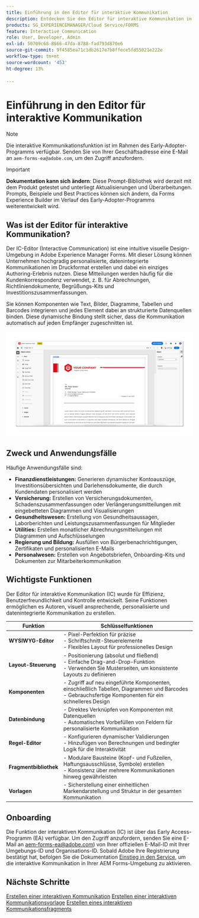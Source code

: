 ```yaml
---
title: Einführung in den Editor für interaktive Kommunikation
description: Entdecken Sie den Editor für interaktive Kommunikation in AEM Forms. Lernen Sie wichtige Funktionen, Onboarding-Schritte und Anwendungsfälle aus der Praxis kennen, um dynamische, personalisierte Kommunikation zu erstellen.
products: SG_EXPERIENCEMANAGER/Cloud Service/FORMS
feature: Interactive Communication
role: User, Developer, Admin
exl-id: 50709c68-8666-47da-8788-fad793d870e6
source-git-commit: 9f4585ea71c1db2617e7b8ffece5fd55021e222e
workflow-type: tm+mt
source-wordcount: '453'
ht-degree: 13%

---
```



# Einführung in den Editor für interaktive Kommunikation

>[!NOTE]
>
> Die interaktive Kommunikationsfunktion ist im Rahmen des Early-Adopter-Programms verfügbar. Senden Sie von Ihrer Geschäftsadresse eine E-Mail an `aem-forms-ea@adobe.com`, um den Zugriff anzufordern.

>[!IMPORTANT]
>
> **Dokumentation kann sich ändern**: Diese Prompt-Bibliothek wird derzeit mit dem Produkt getestet und unterliegt Aktualisierungen und Überarbeitungen. Prompts, Beispiele und Best Practices können sich ändern, da Forms Experience Builder im Verlauf des Early-Adopter-Programms weiterentwickelt wird.

## Was ist der Editor für interaktive Kommunikation?

Der IC-Editor (Interactive Communication) ist eine intuitive visuelle Design-Umgebung in Adobe Experience Manager Forms. Mit dieser Lösung können Unternehmen hochgradig personalisierte, datenintegrierte Kommunikationen im Druckformat erstellen und dabei ein einziges Authoring-Erlebnis nutzen. Diese Mitteilungen werden häufig für die Kundenkorrespondenz verwendet, z. B. für Abrechnungen, Richtliniendokumente, Begrüßungs-Kits und Investitionszusammenfassungen.

Sie können Komponenten wie Text, Bilder, Diagramme, Tabellen und Barcodes integrieren und jedes Element dabei an strukturierte Datenquellen binden. Diese dynamische Bindung stellt sicher, dass die Kommunikation automatisch auf jeden Empfänger zugeschnitten ist.

![IC-Dokument suchen](/help/forms/interactive-communication/assets/introimg.png)

## Zweck und Anwendungsfälle

Häufige Anwendungsfälle sind:

* **Finanzdienstleistungen:** Generieren dynamischer Kontoauszüge, Investitionsübersichten und Darlehensdokumente, die durch Kundendaten personalisiert werden
* **Versicherung:** Erstellen von Versicherungsdokumenten, Schadenszusammenfassungen oder Verlängerungsmitteilungen mit eingebetteten Diagrammen und Visualisierungen
* **Gesundheitswesen:** Erstellung von Gesundheitsaussagen, Laborberichten und Leistungszusammenfassungen für Mitglieder
* **Utilities:** Erstellen monatlicher Abrechnungsmitteilungen mit Diagrammen und Aufschlüsselungen
* **Regierung und Bildung:** Ausfüllen von Bürgerbenachrichtigungen, Zertifikaten und personalisierten E-Mails
* **Personalwesen:** Erstellen von Angebotsbriefen, Onboarding-Kits und Dokumenten zur Mitarbeiterkommunikation

## Wichtigste Funktionen

Der Editor für interaktive Kommunikation (IC) wurde für Effizienz, Benutzerfreundlichkeit und Kontrolle entwickelt. Seine Funktionen ermöglichen es Autoren, visuell ansprechende, personalisierte und datenintegrierte Kommunikation zu erstellen.

| **Funktion** | **Schlüsselfunktionen** |
|--------------------------------------|---------------------------------------------------------------------------------------|
| **WYSIWYG-Editor** | - Pixel-Perfektion für präzise <br> - Schriftschnitt-Steuerelemente <br> - Flexibles Layout für professionelles Design |
| **Layout-Steuerung** | - Positionierung (absolut und fließend) <br> - Einfache Drag-and-Drop-Funktion <br> - Verwenden Sie Musterseiten, um konsistente Layouts zu definieren |
| **Komponenten** | - Zugriff auf neu eingeführte Komponenten, einschließlich Tabellen, Diagrammen und Barcodes <br> - Gebrauchsfertige Komponenten für ein schnelleres Design |
| **Datenbindung** | - Direktes Verknüpfen von Komponenten mit Datenquellen <br> - Automatisches Vorbefüllen von Feldern für personalisierte Kommunikation |
| **Regel-Editor** | - Konfigurieren dynamischer Validierungen <br> - Hinzufügen von Berechnungen und bedingter Logik für die Interaktivität |
| **Fragmentbibliothek** | - Modulare Bausteine (Kopf- und Fußzeilen, Haftungsausschlüsse, Symbole) erstellen <br> - Konsistenz über mehrere Kommunikationen hinweg gewährleisten |
| **Vorlagen** | - Sicherstellung einer einheitlichen Markendarstellung und Struktur in der gesamten Kommunikation |

## Onboarding

Die Funktion der interaktiven Kommunikation (IC) ist über das Early Access-Programm (EA) verfügbar. Um den Zugriff anzufordern, senden Sie eine E-Mail an [](mailto:aem-forms-ea@adobe.com)aem-forms-ea@adobe.com) von Ihrer offiziellen E-Mail-ID mit Ihrer Umgebungs-ID und Organisations-ID. Sobald Adobe Ihre Registrierung bestätigt hat, befolgen Sie die Dokumentation [Einstieg in den Service](/help/forms/setup-forms-cloud-service.md), um die interaktive Kommunikation in Ihrer AEM Forms-Umgebung zu aktivieren.

## Nächste Schritte

[Erstellen einer interaktiven Kommunikation](/help/forms/interactive-communication/create-interactive-communication.md)
[Erstellen einer interaktiven Kommunikationsvorlage](/help/forms/interactive-communication/create-interactive-communication-template.md)
[Erstellen eines interaktiven Kommunikationsfragments](/help/forms/interactive-communication/create-interactive-communication-fragment.md)

<!-- 
## Where to Find IC Documentation, Samples, and Tutorials

Whether you're just getting started or looking to build complex communications, Adobe offers extensive learning resources:
[Note: we'll add resources afterwards, below is just the format]

* Official Documentation:

[Create your first interactive communication]()
AEM Forms Interactive Communication Guide

* Tutorials & Videos:
Visit Adobe Experience League and explore the "Forms" section for step-by-step videos and use-case-based tutorials.
-->
